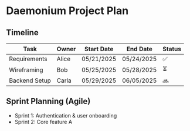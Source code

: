 # Daemonium Project Plan

## Timeline

| Task               | Owner      | Start Date | End Date   | Status  |
|--------------------|------------|------------|------------|---------|
| Requirements       | Alice      | 05/21/2025 | 05/24/2025 | ✅      |
| Wireframing        | Bob        | 05/25/2025 | 05/28/2025 | ⏳      |
| Backend Setup      | Carla      | 05/29/2025 | 06/05/2025 | 🔜      |

## Sprint Planning (Agile)
- Sprint 1: Authentication & user onboarding
- Sprint 2: Core feature A